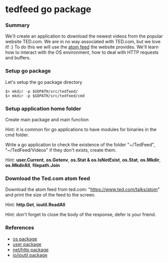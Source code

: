 # tedfeed go package

### Summary
We'll create an application to download the newest videos from the popular website TED.com.
We are in no way associated with TED.com, but we love it! :)
To do this we will use the [atom feed](https://en.wikipedia.org/wiki/Atom_(standard)) the website provides.
We'll learn how to interact with the OS environment, how to deal with HTTP requests and buffers.

### Setup go package
Let's setup the go package directory

    $> mkdir -p $GOPATH/src/tedfeed/
    $> mkdir -p $GOPATH/src/tedfeed/cmd


### Setup application home folder
Create main package and main function

Hint: it is common for go applications to have modules for binaries in the cmd folder.

Write a go application to check the existence of the folder "~/TedFeed", "~/TedFeed/Videos" if they don't exists, create them.

Hint: **user.Current**, **os.Getenv**, **os.Stat & os.IsNotExist**, **os.Stat**, **os.Mkdir**, **os.MkdirAll**, **filepath.Join**


### Download the Ted.com atom feed
Download the atom feed from ted.com: "https://www.ted.com/talks/atom" and print the size of the
feed to the screen.

Hint: **http.Get**, **ioutil.ReadAll**

Hint: don't forget to close the body of the response, defer is your friend.


### References
* [os package](https://golang.org/pkg/os/)
* [user package](https://golang.org/pkg/os/user/)
* [net/http package](https://golang.org/pkg/net/http/)
* [io/ioutil package](https://golang.org/pkg/io/ioutil/)
